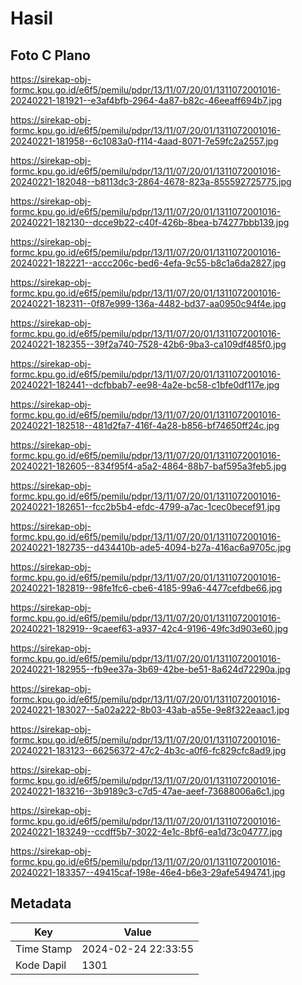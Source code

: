 # Hasil

## Foto C Plano

https://sirekap-obj-formc.kpu.go.id/e6f5/pemilu/pdpr/13/11/07/20/01/1311072001016-20240221-181921--e3af4bfb-2964-4a87-b82c-46eeaff694b7.jpg

https://sirekap-obj-formc.kpu.go.id/e6f5/pemilu/pdpr/13/11/07/20/01/1311072001016-20240221-181958--6c1083a0-f114-4aad-8071-7e59fc2a2557.jpg

https://sirekap-obj-formc.kpu.go.id/e6f5/pemilu/pdpr/13/11/07/20/01/1311072001016-20240221-182048--b8113dc3-2864-4678-823a-855592725775.jpg

https://sirekap-obj-formc.kpu.go.id/e6f5/pemilu/pdpr/13/11/07/20/01/1311072001016-20240221-182130--dcce9b22-c40f-426b-8bea-b74277bbb139.jpg

https://sirekap-obj-formc.kpu.go.id/e6f5/pemilu/pdpr/13/11/07/20/01/1311072001016-20240221-182221--accc206c-bed6-4efa-9c55-b8c1a6da2827.jpg

https://sirekap-obj-formc.kpu.go.id/e6f5/pemilu/pdpr/13/11/07/20/01/1311072001016-20240221-182311--0f87e999-136a-4482-bd37-aa0950c94f4e.jpg

https://sirekap-obj-formc.kpu.go.id/e6f5/pemilu/pdpr/13/11/07/20/01/1311072001016-20240221-182355--39f2a740-7528-42b6-9ba3-ca109df485f0.jpg

https://sirekap-obj-formc.kpu.go.id/e6f5/pemilu/pdpr/13/11/07/20/01/1311072001016-20240221-182441--dcfbbab7-ee98-4a2e-bc58-c1bfe0df117e.jpg

https://sirekap-obj-formc.kpu.go.id/e6f5/pemilu/pdpr/13/11/07/20/01/1311072001016-20240221-182518--481d2fa7-416f-4a28-b856-bf74650ff24c.jpg

https://sirekap-obj-formc.kpu.go.id/e6f5/pemilu/pdpr/13/11/07/20/01/1311072001016-20240221-182605--834f95f4-a5a2-4864-88b7-baf595a3feb5.jpg

https://sirekap-obj-formc.kpu.go.id/e6f5/pemilu/pdpr/13/11/07/20/01/1311072001016-20240221-182651--fcc2b5b4-efdc-4799-a7ac-1cec0becef91.jpg

https://sirekap-obj-formc.kpu.go.id/e6f5/pemilu/pdpr/13/11/07/20/01/1311072001016-20240221-182735--d434410b-ade5-4094-b27a-416ac6a9705c.jpg

https://sirekap-obj-formc.kpu.go.id/e6f5/pemilu/pdpr/13/11/07/20/01/1311072001016-20240221-182819--98fe1fc6-cbe6-4185-99a6-4477cefdbe66.jpg

https://sirekap-obj-formc.kpu.go.id/e6f5/pemilu/pdpr/13/11/07/20/01/1311072001016-20240221-182919--9caeef63-a937-42c4-9196-49fc3d903e60.jpg

https://sirekap-obj-formc.kpu.go.id/e6f5/pemilu/pdpr/13/11/07/20/01/1311072001016-20240221-182955--fb9ee37a-3b69-42be-be51-8a624d72290a.jpg

https://sirekap-obj-formc.kpu.go.id/e6f5/pemilu/pdpr/13/11/07/20/01/1311072001016-20240221-183027--5a02a222-8b03-43ab-a55e-9e8f322eaac1.jpg

https://sirekap-obj-formc.kpu.go.id/e6f5/pemilu/pdpr/13/11/07/20/01/1311072001016-20240221-183123--66256372-47c2-4b3c-a0f6-fc829cfc8ad9.jpg

https://sirekap-obj-formc.kpu.go.id/e6f5/pemilu/pdpr/13/11/07/20/01/1311072001016-20240221-183216--3b9189c3-c7d5-47ae-aeef-73688006a6c1.jpg

https://sirekap-obj-formc.kpu.go.id/e6f5/pemilu/pdpr/13/11/07/20/01/1311072001016-20240221-183249--ccdff5b7-3022-4e1c-8bf6-ea1d73c04777.jpg

https://sirekap-obj-formc.kpu.go.id/e6f5/pemilu/pdpr/13/11/07/20/01/1311072001016-20240221-183357--49415caf-198e-46e4-b6e3-29afe5494741.jpg


## Metadata

| Key        | Value               |
| ---------- | ------------------- |
| Time Stamp | 2024-02-24 22:33:55 |
| Kode Dapil | 1301                |



